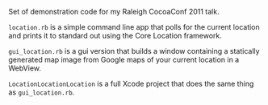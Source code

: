 Set of demonstration code for my Raleigh CocoaConf 2011 talk.

`location.rb` is a simple command line app that polls for the current location
and prints it to standard out using the Core Location framework.

`gui_location.rb` is a gui version that builds a window containing a statically
generated map image from Google maps of your current location in a WebView.

`LocationLocationLocation` is a full Xcode project that does the same thing as
`gui_location.rb`.

